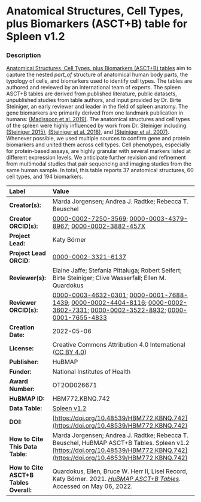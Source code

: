 # Anatomical Structures, Cell Types, plus Biomarkers (ASCT+B) table for Spleen v1.2

### Description
[Anatomical Structures, Cell Types, plus Biomarkers (ASCT+B) tables](https://humanatlas.io/asctb-tables) aim to capture the nested *part_of* structure of anatomical human body parts, the typology of cells, and biomarkers used to identify cell types. The tables are authored and reviewed by an international team of experts. The spleen ASCT+B tables are derived from published literature, public datasets, unpublished studies from table authors, and input provided by Dr. Birte Steiniger, an early reviewer and leader in the field of spleen anatomy. The gene biomarkers are primarily derived from one landmark publication in humans: [(Madissoon et al. 2019)](https://doi.org/10.1186/s13059-019-1906-x). The anatomical structures and cell types of the spleen were highly influenced by work from Dr. Steiniger including: [(Steiniger 2015)](https://doi.org/10.1111/imm.12469), [(Steiniger et al. 2018)](https://doi.org/10.1038/s41598-018-34105-3), and [(Steiniger et al. 2007)](https://doi.org/10.1007/s00418-007-0320-8). Whenever possible, we used multiple sources to confirm gene and protein biomarkers and united them across cell types. Cell phenotypes, especially for protein-based assays, are highly granular with several markers listed at different expression levels. We anticipate further revision and refinement from multimodal studies that pair sequencing and imaging studies from the same human sample. In total, this table reports 37 anatomical structures, 60 cell types, and 194 biomarkers.


| Label | Value |
| :------------- |:-------------|
| **Creator(s):** | Marda Jorgensen; Andrea J. Radtke; Rebecca T. Beuschel |
| **Creator ORCID(s):** | [0000-0002-7250-3569](https://orcid.org/0000-0002-7250-3569); [0000-0003-4379-8967](https://orcid.org/0000-0003-4379-8967); [0000-0002-3882-457X](https://orcid.org/0000-0002-3882-457X) |
| **Project Lead:** | Katy B&ouml;rner |
| **Project Lead ORCID:** | [0000-0002-3321-6137](https://orcid.org/0000-0002-3321-6137) |
| **Reviewer(s):** | Elaine Jaffe; Stefania Pittaluga; Robert Seifert; Birte Steiniger; Clive Wasserfall; Ellen M. Quardokus   |
| **Reviewer ORCID(s):** | [0000-0003-4632-0301](https://orcid.org/0000-0003-4632-0301); [0000-0001-7688-1439](https://orcid.org/0000-0001-7688-1439); [0000-0002-4404-8116](https://orcid.org/0000-0002-4404-8116); [0000-0002-3602-7331](https://orcid.org/0000-0002-3602-7331); [0000-0002-3522-8932](https://orcid.org/0000-0002-3522-8932); [0000-0001-7655-4833](https://orcid.org/0000-0001-7655-4833) |
| **Creation Date:** | 2022-05-06 |
| **License:** | Creative Commons Attribution 4.0 International ([CC BY 4.0](https://creativecommons.org/licenses/by/4.0/)) |
| **Publisher:** | HuBMAP |
| **Funder:** | National Institutes of Health |
| **Award Number:** | OT2OD026671 |
| **HuBMAP ID:** | HBM772.KBNQ.742 |
| **Data Table:** |  [Spleen v1.2](https://cdn.humanatlas.io/hra-releases/v1.2/asct-b/ASCT-B_VH_Spleen.csv) |
| **DOI:** | [https://doi.org/10.48539/HBM772.KBNQ.742](https://doi.org/10.48539/HBM772.KBNQ.742) |
| **How to Cite This Data Table:** | Marda Jorgensen; Andrea J. Radtke; Rebecca T. Beuschel, HuBMAP ASCT+B Tables. Spleen v1.2 [https://doi.org/10.48539/HBM772.KBNQ.742](https://doi.org/10.48539/HBM772.KBNQ.742) |
| **How to Cite ASCT+B Tables Overall:** | Quardokus, Ellen, Bruce W. Herr II, Lisel Record, Katy B&ouml;rner. 2021. [*HuBMAP ASCT+B Tables*](https://humanatlas.io/asctb-tables). Accessed on May 06, 2022. |
